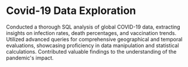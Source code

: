 # Covid-19 Data Exploration


Conducted a thorough SQL analysis of global COVID-19 data, extracting insights on infection rates, death percentages, and vaccination trends. Utilized advanced queries for comprehensive geographical and temporal evaluations, showcasing proficiency in data manipulation and statistical calculations. Contributed valuable findings to the understanding of the pandemic's impact.

